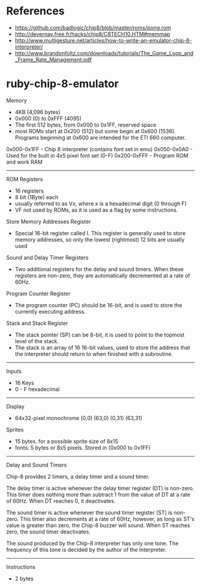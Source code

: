 # References

* https://github.com/badlogic/chip8/blob/master/roms/pong.rom
* http://devernay.free.fr/hacks/chip8/C8TECH10.HTM#memmap
* http://www.multigesture.net/articles/how-to-write-an-emulator-chip-8-interpreter/
* http://www.brandonfoltz.com/downloads/tutorials/The_Game_Loop_and_Frame_Rate_Management.pdf

# ruby-chip-8-emulator

Memory
 - 4KB (4,096 bytes)
 - 0x000 (0) to 0xFFF (4095)
 - The first 512 bytes, from 0x000 to 0x1FF, reserved space
 - most ROMs start at 0x200 (512) but some begin at 0x600 (1536). Programs beginning at 0x600 are intended for the ETI 660 computer.

  0x000-0x1FF - Chip 8 interpreter (contains font set in emu)
  0x050-0x0A0 - Used for the built in 4x5 pixel font set (0-F)
  0x200-0xFFF - Program ROM and work RAM
  
---
  
ROM Registers
 - 16 registers
 - 8 bit (1Byte) each
 - usually referred to as Vx, where x is a hexadecimal digit (0 through F)
 - VF not used by ROMs, as it is used as a flag by some instructions.
 
Store Memory Addresses Register
 - Special 16-bit register called I. This register is generally used to store memory addresses, so only the lowest (rightmost) 12 bits are usually used
 
Sound and Delay Timer Registers
 - Two additional registers for the delay and sound timers. When these registers are non-zero, they are automatically decremented at a rate of 60Hz.
 
Program Counter Register 
 - The program counter (PC) should be 16-bit, and is used to store the currently executing address.
 
Stack and Stack Register
 - The stack pointer (SP) can be 8-bit, it is used to point to the topmost level of the stack. 
 - The stack is an array of 16 16-bit values, used to store the address that the interpreter should return to when finished with a subroutine.

---

Inputs
 - 16 Keys
 - 0 - F hexadecimal
 
---

Display

 - 64x32-pixel monochrome
 (0,0)       (63,0)
 (0,31)      (63,31)
 
Sprites
 - 15 bytes. for a possible sprite size of 8x15
 - fonts: 5 bytes or 8x5 pixels. Stored in (0x000 to 0x1FF)
 
--------
Delay and Sound Timers

Chip-8 provides 2 timers, a delay timer and a sound timer.

The delay timer is active whenever the delay timer register (DT) is non-zero. This timer does nothing more than subtract 1 from the value of DT at a rate of 60Hz. When DT reaches 0, it deactivates.

The sound timer is active whenever the sound timer register (ST) is non-zero. This timer also decrements at a rate of 60Hz, however, as long as ST's value is greater than zero, the Chip-8 buzzer will sound. When ST reaches zero, the sound timer deactivates.

The sound produced by the Chip-8 interpreter has only one tone. The frequency of this tone is decided by the author of the interpreter.


-----
Instructions
 - 2 bytes
 
 
